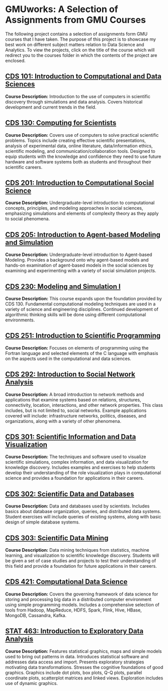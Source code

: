 # GMUworks: A Selection of Assignments from GMU Courses
The following project contains a selection of assignments form GMU courses that I have taken. The purpose of this project is to showcase my best work on different subject matters relation to Data Science and Analytics. To view the projects, click on the title of the course which will redirect you to the courses folder in which the contents of the project are enclosed.

## [CDS 101: Introduction to Computational and Data Sciences](https://gitlab.com/steptz/gmuworks/-/tree/main/CDS%20101)
**Course Description:** Introduction to the use of computers in scientific discovery through simulations and data analysis. Covers historical development and current trends in the field.

## [CDS 130: Computing for Scientists](https://gitlab.com/steptz/gmuworks/-/tree/main/CDS%20130)
**Course Description:** Covers use of computers to solve practical scientific problems. Topics include creating effective scientific presentations, analysis of experimental data, online literature, data/information ethics, scientific modeling, and communication/collaboration tools. Designed to equip students with the knowledge and confidence they need to use future hardware and software systems both as students and throughout their scientific careers.

## [CDS 201: Introduction to Computational Social Science](https://gitlab.com/steptz/gmuworks/-/tree/main/CDS%20201)
**Course Description:** Undergraduate-level introduction to computational concepts, principles, and modeling approaches in social sciences, emphasizing simulations and elements of complexity theory as they apply to social phenomena.

## [CDS 205: Introduction to Agent-based Modeling and Simulation](https://gitlab.com/steptz/gmuworks/-/tree/main/CDS%20205)
**Course Description:** Undergraduate-level introduction to Agent-based Modeling. Provides a background onto why agent-based models and hands-on examination of agent-based models in the social sciences by examining and experimenting with a variety of social simulation projects.

## [CDS 230: Modeling and Simulation I](https://gitlab.com/steptz/gmuworks/-/tree/main/CDS%20230)
**Course Description:** This course expands upon the foundation provided by CDS 130. Fundamental computational modeling techniques are used in a variety of science and engineering disciplines. Continued development of algorithmic thinking skills will be done using different computational environments.

## [CDS 251: Introduction to Scientific Programming](https://gitlab.com/steptz/gmuworks/-/tree/main/CDS%20251)
**Course Description:** Focuses on elements of programming using the Fortran language and selected elements of the C language with emphasis on the aspects used in the computational and data sciences.

## [CDS 292: Introduction to Social Network Analysis](https://gitlab.com/steptz/gmuworks/-/tree/main/CDS%20292)
**Course Description:** A broad introduction to network methods and applications that examine systems based on relations, structures, connectivity, location, interactions, and other network properties. This class includes, but is not limited to, social networks. Example applications covered will include: infrastructure networks, politics, diseases, and organizations, along with a variety of other phenomena.

## [CDS 301: Scientific Information and Data Visualization](https://gitlab.com/steptz/gmuworks/-/tree/main/CDS%20301)
**Course Description:** The techniques and software used to visualize scientific simulations, complex information, and data visualization for knowledge discovery. Includes examples and exercises to help students develop their understanding of the role visualization plays in computational science and provides a foundation for applications in their careers.

## [CDS 302: Scientific Data and Databases](https://gitlab.com/steptz/gmuworks/-/tree/main/CDS%20302)
**Course Description:** Data and databases used by scientists. Includes basics about database organization, queries, and distributed data systems. Student exercises will include queries of existing systems, along with basic design of simple database systems.

## [CDS 303: Scientific Data Mining](https://gitlab.com/steptz/gmuworks/-/tree/main/CDS%20303)
**Course Description:** Data mining techniques from statistics, machine learning, and visualization to scientific knowledge discovery. Students will be given a set of case studies and projects to test their understanding of this field and provide a foundation for future applications in their careers. 

## [CDS 421: Computational Data Science](https://gitlab.com/steptz/gmuworks/-/tree/main/CDS%20421)
**Course Description:** Covers the governing framework of data science for storing and processing big data in a distributed computer environment using simple programming models. Includes a comprehensive selection of tools from Hadoop, MapReduce, HDFS, Spark, Flink, Hive, HBase, MongoDB, Cassandra, Kafka.

## [STAT 463: Introduction to Exploratory Data Analysis](https://gitlab.com/steptz/gmuworks/-/tree/main/STAT%20463)
**Course Description:** Features statistical graphics, maps and simple models used to bring out patterns in data. Introduces statistical software and addresses data access and import. Presents exploratory strategies motivating data transformations. Stresses the cognitive foundations of good graphics. Graphics include dot plots, box plots, Q-Q plots, parallel coordinate plots, scatterplot matrices and linked views. Exploration includes use of dynamic graphics.
